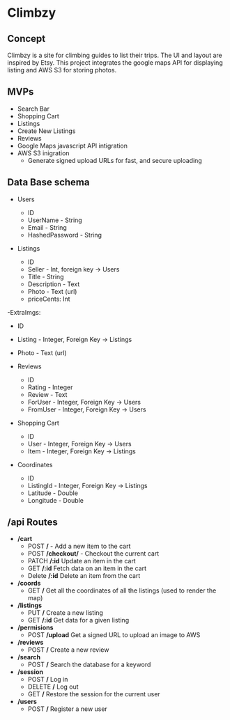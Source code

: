 # Climbzy
  
## Concept
Climbzy is a site for climbing guides to list their trips. The UI and layout are inspired by Etsy. This project integrates the google maps API for displaying listing and AWS S3 for storing photos. 
  
## MVPs
- Search Bar
- Shopping Cart
- Listings
- Create New Listings
- Reviews
- Google Maps javascript API intigration
- AWS S3 inigration
  - Generate signed upload URLs for fast, and secure uploading
  
## Data Base schema
- Users
  - ID
  - UserName - String
  - Email - String
  - HashedPassword - String
    
- Listings
  - ID
  - Seller - Int, foreign key -> Users
  - Title - String
  - Description - Text
  - Photo - Text (url)
  - priceCents: Int
    
-ExtraImgs:
 - ID
 - Listing - Integer, Foreign Key -> Listings
 - Photo - Text (url)
  
- Reviews
  - ID
  - Rating - Integer
  - Review - Text
  - ForUser - Integer, Foreign Key -> Users
  - FromUser - Integer, Foreign Key -> Users
    
- Shopping Cart
  - ID
  - User - Integer, Foreign Key -> Users
  - Item - Integer, Foreign Key -> Listings

- Coordinates
  - ID
  - ListingId - Integer, Foreign Key -> Listings
  - Latitude - Double
  - Longitude - Double
  
    
    
    
  
## /api Routes 
- <b>/cart</b>
  - POST <b>/</b> - Add a new item to the cart
  - POST <b>/checkout/</b> - Checkout the current cart
  - PATCH <b>/:id</b> Update an item in the cart
  - GET <b>/:id</b> Fetch data on an item in the cart
  - Delete <b>/:id</b> Delete an item from the cart
- <b>/coords</b>
  - GET <b>/</b> Get all the coordinates of all the listings (used to render the map)
- <b>/listings</b>
  - PUT <b>/</b> Create a new listing
  - GET <b>/:id</b> Get data for a given listing
- <b>/permisions</b>
  - POST <b>/upload</b> Get a signed URL to upload an image to AWS
- <b>/reviews</b>
  - POST <b>/</b> Create a new review
- <b>/search</b>
  - POST <b>/</b> Search the database for a keyword
- <b>/session</b>
  - POST <b>/</b> Log in
  - DELETE <b>/</b> Log out
  - GET <b>/</b> Restore the session for the current user
- <b>/users</b>
  - POST <b>/</b> Register a new user
  
  
  

  
